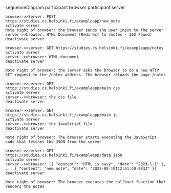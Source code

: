 sequenceDiagram
participant browser
participant server

    browser->>Server: POST https://studies.cs.helsinki.fi/exampleapp/new_note
    activate server
    Note right of browser: the browser sends the user input to the server
    server->>browser: HTML Document (Redirect to /notes - 302 Found)
    deactivate server

    browser->>server: GET https://studies.cs.helsinki.fi/exampleapp/notes
    activate server
    server-->>browser: HTML document
    deactivate server

    Note right of browser: the server asks the browser to do a new HTTP GET request to the /notes address. The browser reloads the page /notes

    browser->>server: GET https://studies.cs.helsinki.fi/exampleapp/main.css
    activate server
    server-->>browser: the css file
    deactivate server

    browser->>server: GET https://studies.cs.helsinki.fi/exampleapp/main.js
    activate server
    server-->>browser: the JavaScript file
    deactivate server

    Note right of browser: The browser starts executing the JavaScript code that fetches the JSON from the server

    browser->>server: GET https://studies.cs.helsinki.fi/exampleapp/data.json
    activate server
    server-->>browser: [{ "content": "HTML is easy", "date": "2023-1-1" }, ... { "content": "new note", "date": "2023-08-19T12:51:40.983Z" }]
    deactivate server

    Note right of browser: The browser executes the callback function that renders the notes
